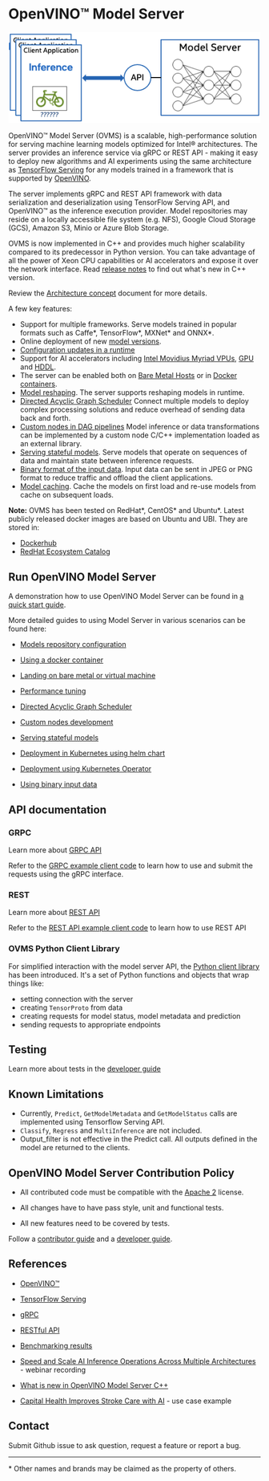 # OpenVINO&trade; Model Server

![OVMS picture](docs/ovms.png)

OpenVINO&trade; Model Server (OVMS) is a scalable, high-performance solution for serving machine learning models optimized for Intel&reg; architectures. 
The server provides an inference service via gRPC or REST API - making it easy to deploy new algorithms and AI experiments using the same 
architecture as [TensorFlow Serving](https://github.com/tensorflow/serving) for any models trained in a framework that is supported 
by [OpenVINO](https://software.intel.com/en-us/openvino-toolkit). 

The server implements gRPC and REST API framework with data serialization and deserialization using TensorFlow Serving API,
 and OpenVINO&trade; as the inference execution provider. Model repositories may reside on a locally accessible file system (e.g. NFS),
  Google Cloud Storage (GCS), Amazon S3, Minio or Azure Blob Storage.
  
OVMS is now implemented in C++ and provides much higher scalability compared to its predecessor in Python version.
You can take advantage of all the power of Xeon CPU capabilities or AI accelerators and expose it over the network interface.
Read [release notes](https://github.com/openvinotoolkit/model_server/releases) to find out what's new in C++ version.

Review the [Architecture concept](docs/architecture.md) document for more details.

A few key features: 
- Support for multiple frameworks. Serve models trained in popular formats such as Caffe*, TensorFlow*, MXNet* and ONNX*.
- Online deployment of new [model versions](docs/model_version_policy.md).
- [Configuration updates in a runtime](docs/docker_container.md#updating-configuration-file)
- Support for AI accelerators including [Intel Movidius Myriad VPUs](https://docs.openvinotoolkit.org/latest/openvino_docs_IE_DG_supported_plugins_VPU.html), 
[GPU](https://docs.openvinotoolkit.org/latest/_docs_IE_DG_supported_plugins_CL_DNN.html) and [HDDL](https://docs.openvinotoolkit.org/latest/_docs_IE_DG_supported_plugins_HDDL.html). 
- The server can be enabled both on [Bare Metal Hosts](docs/host.md) or in
[Docker containers](docs/docker_container.md).
- [Model reshaping](docs/shape_batch_size_and_layout.md). The server supports reshaping models in runtime.
- [Directed Acyclic Graph Scheduler](docs/dag_scheduler.md) Connect multiple models to deploy complex processing solutions and reduce overhead of sending data back and forth.
- [Custom nodes in DAG pipelines](docs/custom_node_development.md) Model inference or data transformations can be implemented by a custom node C/C++ implementation loaded as an external library.
- [Serving stateful models](docs/stateful_models.md). Serve models that operate on sequences of data and maintain state between inference requests.
- [Binary format of the input data](docs/binary_input.md). Input data can be sent in JPEG or PNG format to reduce traffic and offload the client applications.
- [Model caching](docs/model_cache.md). Cache the models on first load and re-use models from cache on subsequent loads.

**Note:** OVMS has been tested on RedHat*, CentOS* and Ubuntu*. Latest publicly released docker images are based on Ubuntu and UBI.
They are stored in:
- [Dockerhub](https://hub.docker.com/r/openvino/model_server)
- [RedHat Ecosystem Catalog](https://catalog.redhat.com/software/containers/intel/openvino-model-server/607833052937385fc98515de)


## Run OpenVINO Model Server

A demonstration how to use OpenVINO Model Server can be found in [a quick start guide](docs/ovms_quickstart.md).

More detailed guides to using Model Server in various scenarios can be found here:

* [Models repository configuration](docs/models_repository.md)

* [Using a docker container](docs/docker_container.md)

* [Landing on bare metal or virtual machine](docs/host.md)

* [Performance tuning](docs/performance_tuning.md)

* [Directed Acyclic Graph Scheduler](docs/dag_scheduler.md)

* [Custom nodes development](docs/custom_node_development.md)

* [Serving stateful models](docs/stateful_models.md)

* [Deployment in Kubernetes using helm chart](deploy)

* [Deployment using Kubernetes Operator](https://operatorhub.io/operator/ovms-operator)

* [Using binary input data](docs/binary_input.md)


## API documentation

### GRPC 

Learn more about [GRPC API](docs/model_server_grpc_api.md)

Refer to the [GRPC example client code](example_client/README.md#grpc-api-client-examples) to learn how to use and submit the requests using the gRPC interface.

### REST

Learn more about [REST API](docs/model_server_rest_api.md)

Refer to the [REST API example client code](./example_client/README.md#rest-api-client-examples) to learn how to use REST API 

### OVMS Python Client Library

For simplified interaction with the model server API, the [Python client library](client/python/lib) has been introduced. It's a set of Python functions and objects that wrap things like:
- setting connection with the server
- creating `TensorProto` from data
- creating requests for model status, model metadata and prediction
- sending requests to appropriate endpoints

## Testing

Learn more about tests in the [developer guide](docs/developer_guide.md)


## Known Limitations

* Currently, `Predict`, `GetModelMetadata` and `GetModelStatus` calls are implemented using Tensorflow Serving API. 
* `Classify`, `Regress` and `MultiInference` are not included.
* Output_filter is not effective in the Predict call. All outputs defined in the model are returned to the clients. 


## OpenVINO Model Server Contribution Policy

* All contributed code must be compatible with the [Apache 2](https://www.apache.org/licenses/LICENSE-2.0) license.

* All changes have to have pass style, unit and functional tests.

* All new features need to be covered by tests.

Follow a [contributor guide](docs/contributing.md) and a [developer guide](docs/developer_guide.md).


## References

* [OpenVINO&trade;](https://software.intel.com/en-us/openvino-toolkit)

* [TensorFlow Serving](https://github.com/tensorflow/serving)

* [gRPC](https://grpc.io/)

* [RESTful API](https://restfulapi.net/)

* [Benchmarking results](https://docs.openvinotoolkit.org/latest/openvino_docs_performance_benchmarks_ovms.html)

* [Speed and Scale AI Inference Operations Across Multiple Architectures](https://techdecoded.intel.io/essentials/speed-and-scale-ai-inference-operations-across-multiple-architectures/?elq_cid=3646480_ts1607680426276&erpm_id=6470692_ts1607680426276) - webinar recording

* [What is new in OpenVINO Model Server C++](https://www.intel.com/content/www/us/en/artificial-intelligence/posts/whats-new-openvino-model-server.html)

* [Capital Health Improves Stroke Care with AI](https://www.intel.co.uk/content/www/uk/en/customer-spotlight/stories/capital-health-ai-customer-story.html) - use case example

## Contact

Submit Github issue to ask question, request a feature or report a bug.


---
\* Other names and brands may be claimed as the property of others.


